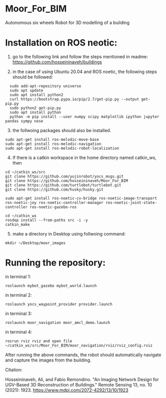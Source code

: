 # Moor_For_BIM
Autonomous six wheels Robot for 3D modelling of a building

# Installation on ROS neotic: 


1) go to the following link and follow the steps mentioned in readme:
https://github.com/hosseininaveh/buildings

2) in the case of using Ubuntu 20.04 and ROS noetic, the following steps should be followed:

```
  sudo add-apt-repository universe
  sudo apt update 
  sudo apt install python2
  curl https://bootstrap.pypa.io/pip/2.7/get-pip.py --output get-pip.py
  sudo python2 get-pip.py
  sudo apt install python
  python -m pip install --user numpy scipy matplotlib ipython jupyter pandas sympy nose
```  
3) the follwoing packages should also be installed. 

 ```
sudo apt-get install ros-melodic-move-base 
sudo apt-get install ros-melodic-navigation
sudo apt-get install ros-melodic-robot-localization
```
4) If there is a catkin workspace in the home directory named catkin_ws, then 

```
cd ~/catkin_ws/src 
git clone https://github.com/yujinrobot/yocs_msgs.git
git clone https://github.com/hosseininaveh/Moor_For_BIM 
git clone https://github.com/turtlebot/turtlebot.git
git clone https://github.com/husky/husky.git

sudo apt-get install ros-noetic-cv-bridge ros-noetic-image-transport ros-noetic-joy ros-noetic-controller-manager ros-noetic-joint-state-controller ros-noetic-gazebo-ros

cd ~/catkin_ws
rosdep install --from-paths src -i -y
catkin_make
```
5) make a directory in Desktop using follwoing command:
```
mkdir ~/Desktop/moor_images
```

# Running the repository: 

in terminal 1:
```
roslaunch mybot_gazebo mybot_world.launch
```
in terminal 2:
```
roslaunch yocs_waypoint_provider provider.launch
```
in terminal 3:
```
roslaunch moor_navigation moor_amcl_demo.launch
```
in terminal 4:
```
rosrun rviz rviz and open file ~/catkin_ws/src/Moor_For_BIM/moor_navigation/rviz/rviz_config.rviz
```
After running the above commands, the robot should automatically navigate and capture the images from the building.


Citation:


Hosseininaveh, Ali, and Fabio Remondino. "An Imaging Network Design for UGV-Based 3D Reconstruction of Buildings." Remote Sensing 13, no. 10 (2021): 1923.
https://www.mdpi.com/2072-4292/13/10/1923

